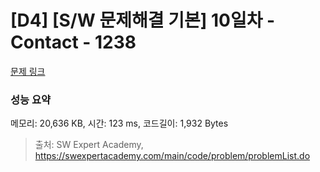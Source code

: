 # [D4] [S/W 문제해결 기본] 10일차 - Contact - 1238 

[문제 링크](https://swexpertacademy.com/main/code/problem/problemDetail.do?contestProbId=AV15B1cKAKwCFAYD) 

### 성능 요약

메모리: 20,636 KB, 시간: 123 ms, 코드길이: 1,932 Bytes



> 출처: SW Expert Academy, https://swexpertacademy.com/main/code/problem/problemList.do